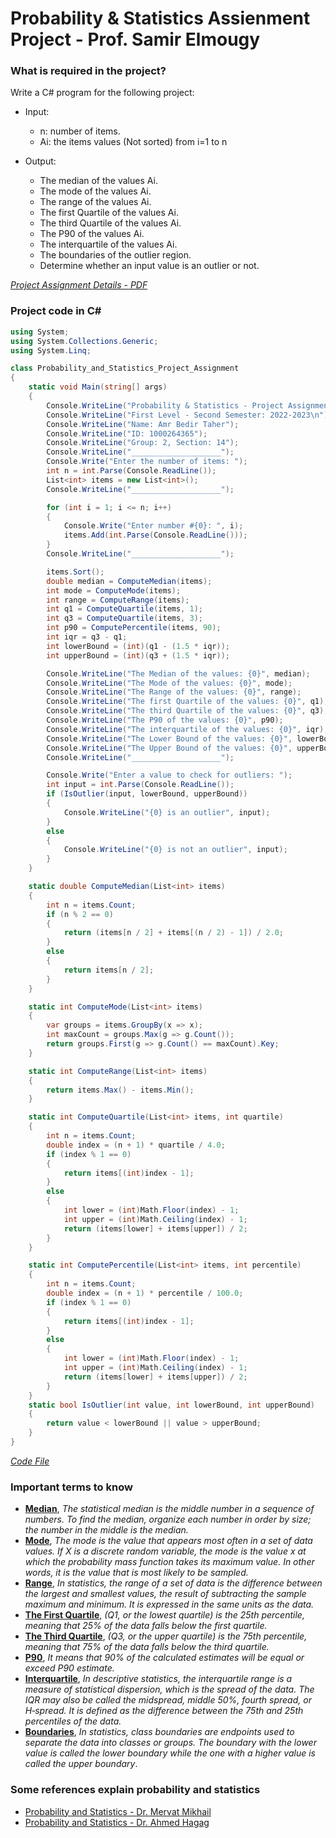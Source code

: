 # Probability & Statistics Assienment Project - Prof. Samir Elmougy


### What is required in the project?

Write a C# program for the following project:
* Input: 
  * n: number of items.
  * Ai: the items values (Not sorted) from i=1 to n 
  
* Output: 
  * The median of the values Ai.
  * The mode of the values Ai.
  * The range of the values Ai.
  * The first Quartile of the values Ai.
  * The third Quartile of the values Ai.
  * The P90 of the values Ai.
  * The interquartile of the values Ai.
  * The boundaries of the outlier region.
  * Determine whether an input value is an outlier or not.

[*Project Assignment Details - PDF*](https://github.com/AmrBedir/Probability_Project/blob/main/Project_Assignment_1.pdf)

### Project code in C#

```c#
using System;
using System.Collections.Generic;
using System.Linq;

class Probability_and_Statistics_Project_Assignment
{
    static void Main(string[] args)
    {
        Console.WriteLine("Probability & Statistics - Project Assignment");
        Console.WriteLine("First Level - Second Semester: 2022-2023\n");
        Console.WriteLine("Name: Amr Bedir Taher");
        Console.WriteLine("ID: 1000264365");
        Console.WriteLine("Group: 2, Section: 14");
        Console.WriteLine("____________________");
        Console.Write("Enter the number of items: ");
        int n = int.Parse(Console.ReadLine());
        List<int> items = new List<int>();
        Console.WriteLine("____________________");

        for (int i = 1; i <= n; i++)
        {
            Console.Write("Enter number #{0}: ", i);
            items.Add(int.Parse(Console.ReadLine()));
        }
        Console.WriteLine("____________________");

        items.Sort();
        double median = ComputeMedian(items);
        int mode = ComputeMode(items);
        int range = ComputeRange(items);
        int q1 = ComputeQuartile(items, 1);
        int q3 = ComputeQuartile(items, 3);
        int p90 = ComputePercentile(items, 90);
        int iqr = q3 - q1;
        int lowerBound = (int)(q1 - (1.5 * iqr));
        int upperBound = (int)(q3 + (1.5 * iqr));

        Console.WriteLine("The Median of the values: {0}", median);
        Console.WriteLine("The Mode of the values: {0}", mode);
        Console.WriteLine("The Range of the values: {0}", range);
        Console.WriteLine("The first Quartile of the values: {0}", q1);
        Console.WriteLine("The third Quartile of the values: {0}", q3);
        Console.WriteLine("The P90 of the values: {0}", p90);
        Console.WriteLine("The interquartile of the values: {0}", iqr);
        Console.WriteLine("The Lower Bound of the values: {0}", lowerBound);
        Console.WriteLine("The Upper Bound of the values: {0}", upperBound);
        Console.WriteLine("____________________");

        Console.Write("Enter a value to check for outliers: ");
        int input = int.Parse(Console.ReadLine());
        if (IsOutlier(input, lowerBound, upperBound))
        {
            Console.WriteLine("{0} is an outlier", input);
        }
        else
        {
            Console.WriteLine("{0} is not an outlier", input);
        }
    }

    static double ComputeMedian(List<int> items)
    {
        int n = items.Count;
        if (n % 2 == 0)
        {
            return (items[n / 2] + items[(n / 2) - 1]) / 2.0;
        }
        else
        {
            return items[n / 2];
        }
    }

    static int ComputeMode(List<int> items)
    {
        var groups = items.GroupBy(x => x);
        int maxCount = groups.Max(g => g.Count());
        return groups.First(g => g.Count() == maxCount).Key;
    }

    static int ComputeRange(List<int> items)
    {
        return items.Max() - items.Min();
    }

    static int ComputeQuartile(List<int> items, int quartile)
    {
        int n = items.Count;
        double index = (n + 1) * quartile / 4.0;
        if (index % 1 == 0)
        {
            return items[(int)index - 1];
        }
        else
        {
            int lower = (int)Math.Floor(index) - 1;
            int upper = (int)Math.Ceiling(index) - 1;
            return (items[lower] + items[upper]) / 2;
        }
    }

    static int ComputePercentile(List<int> items, int percentile)
    {
        int n = items.Count;
        double index = (n + 1) * percentile / 100.0;
        if (index % 1 == 0)
        {
            return items[(int)index - 1];
        }
        else
        {
            int lower = (int)Math.Floor(index) - 1;
            int upper = (int)Math.Ceiling(index) - 1;
            return (items[lower] + items[upper]) / 2;
        }
    }
    static bool IsOutlier(int value, int lowerBound, int upperBound)
    {
        return value < lowerBound || value > upperBound;
    }
}
```
[*Code File*](https://github.com/AmrBedir/Probability_Project/blob/main/Probability_and_Statistics_Project_Assignment/Probability_and_Statistics_Project_Assignment/Program.cs)

### Important terms to know
* **[Median](https://en.wikipedia.org/wiki/Median)**, *The statistical median is the middle number in a sequence of numbers. To find the median, organize each number in order by size; the number in the middle is the median.*
* **[Mode](https://en.wikipedia.org/wiki/Mode_(statistics))**, *The mode is the value that appears most often in a set of data values. If X is a discrete random variable, the mode is the value x at which the probability mass function takes its maximum value. In other words, it is the value that is most likely to be sampled.*
* **[Range](https://en.wikipedia.org/wiki/Range_(statistics))**, *In statistics, the range of a set of data is the difference between the largest and smallest values, the result of subtracting the sample maximum and minimum. It is expressed in the same units as the data.*
* **[The First Quartile](https://en.wikipedia.org/wiki/Quartile)**, *(Q1, or the lowest quartile) is the 25th percentile, meaning that 25% of the data falls below the first quartile.*
* **[The Third Quartile](https://en.wikipedia.org/wiki/Quartile)**, *(Q3, or the upper quartile) is the 75th percentile, meaning that 75% of the data falls below the third quartile.*
* **[P90](https://en.wikipedia.org/wiki/Percentile)**, *It means that 90% of the calculated estimates will be equal or exceed P90 estimate.*
* **[Interquartile](https://en.wikipedia.org/wiki/Interquartile_range)**, *In descriptive statistics, the interquartile range is a measure of statistical dispersion, which is the spread of the data. The IQR may also be called the midspread, middle 50%, fourth spread, or H‑spread. It is defined as the difference between the 75th and 25th percentiles of the data.*
* **[Boundaries](https://en.wikipedia.org/wiki/Boundary_value_problem)**, *In statistics, class boundaries are endpoints used to separate the data into classes or groups. The boundary with the lower value is called the lower boundary while the one with a higher value is called the upper boundary*.

### Some references explain probability and statistics
* [Probability and Statistics - Dr. Mervat Mikhail](https://www.youtube.com/playlist?list=PL7snZ0LSsq3g9NUio7xFDtC9IVIj649GV)
* [Probability and Statistics - Dr. Ahmed Hagag ](https://www.youtube.com/playlist?list=PLxIvc-MGOs6gW9SgkmoxE5w9vQkID1_r-)
